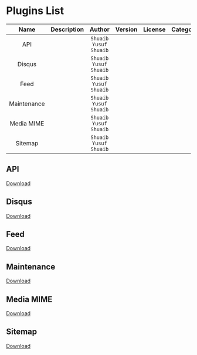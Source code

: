# Plugins List

|      Name     | Description |         Author        | Version | License | Category |
|:-------------:|:-----------:|:---------------------:|:-------:|:-------:|:--------:|
|      API      |             | `Shuaib Yusuf Shuaib` |         |         |          |
|     Disqus    |             | `Shuaib Yusuf Shuaib` |         |         |          |
|     Feed      |             | `Shuaib Yusuf Shuaib` |         |         |          |
|  Maintenance  |             | `Shuaib Yusuf Shuaib` |         |         |          |
|  Media MIME   |             | `Shuaib Yusuf Shuaib` |         |         |          |
|    Sitemap    |             | `Shuaib Yusuf Shuaib` |         |         |          |


## API


[Download](https://github.com/BoidCMS/api)


## Disqus

[Download](https://github.com/BoidCMS/disqus)

## Feed

[Download](https://github.com/BoidCMS/feed)

## Maintenance

[Download](https://github.com/BoidCMS/maintenance)

## Media MIME

[Download](https://github.com/BoidCMS/media-mime)

## Sitemap

[Download](https://github.com/BoidCMS/sitemap)
